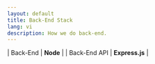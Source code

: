 ```yaml
---
layout: default
title: Back-End Stack
lang: vi
description: How we do back-end.
---
```




| Back-End | **Node** |
| Back-End API | **Express.js** |